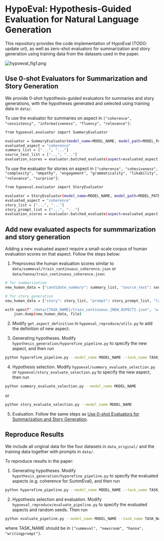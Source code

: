 # HypoEval: Hypothesis-Guided Evaluation for Natural Language Generation
This repository provides the code implementation of HypoEval (TODO: update url), as well as zero-shot evaluators for summarization and story generation using training data from the datasets used in the paper.

![hypoeval_fig1.png](https://github.com/itea1001/HypoEval/blob/main/hypoeval_fig1.png?raw=true)

## Use 0-shot Evaluators for Summarization and Story Generation

We provide 0-shot hypothesis-guided evaluators for summaries and story generations, with the hypotheses generated and selected using training data in `data/`.

To use the evaluator for summaries on aspect in `["coherence", "consistency", "informativeness", "fluency", "relevance"]`:

```bash
from hypoeval.evaluator import SummaryEvaluator

evaluator = SummaryEvaluator(model_name=MODEL_NAME, model_path=MODEL_PATH) # (optional) specify model path for local models
evaluated_aspect = "coherence"
summary_list = ["...", "..."]
source_text_list = ["...", "..."]
evaluation_scores = evaluator.batched_evaluate(aspect=evaluated_aspect, summaries=summary_list, source_texts=source_text_list)
```

To use the evaluator for stories on aspect in `["coherence", "cohesiveness", "complexity", "empathy", "engagement", "grammaticality", "likability", "relevance", "surprise"]`:

```bash
from hypoeval.evaluator import StoryEvaluator

evaluator = StoryEvaluator(model_name=MODEL_NAME, model_path=MODEL_PATH) # (optional) specify model path for local models
evaluated_aspect = "coherence"
story_list = ["...", "..."]
story_prompt_list = ["...", "..."]
evaluation_scores = evaluator.batched_evaluate(aspect=evaluated_aspect, stories=story_list, story_prompts=story_prompt_list)
```

## Add new evaluated aspects for summmarization and story generation

Adding a new evaluated aspect require a small-scale corpus of human evaluation scores on that aspect. Follow the steps below:

1. Preprocess the human evaluation scores similar to `data/summeval/train_continuous_coherence.json` or `data/hanna/train_continuous_coherence.json`:

```bash
# for summarization
new_human_data = {"candidate_summary": summary_list, "source_text": source_text_list, "label": human_score_list}

# for story generation
new_human_data = {"story": story_list, "prompt": story_prompt_list, "label": human_score_list}

with open(f"./data/{TASK_NAME}/train_continuous_{NEW_ASPECT}.json", 'w') as file:
    json.dump(new_human_data, file)
```

2. Modify `get_aspect_definition` in `hypoeval_reproduce/utils.py` to add the definition of new aspect.

3. Generating hypotheses. Modify `hypothesis_generation/hyporefine_pipeline.py` to specify the new aspect, and then run

```bash
python hyporefine_pipeline.py --model_name MODEL_NAME --task_name TASK_NAME
```

4. Hypothesis selection. Modify `hypoeval/summary_evaluate_selection.py` or `hypoeval/story_evaluate_selection.py` to specify the new aspect, then run

```bash
python summary_evaluate_selection.py --model_name MODEL_NAME
```

or

```bash
python story_evaluate_selection.py --model_name MODEL_NAME
```

5. Evaluation. Follow the same steps as [Use 0-shot Evaluators for Summarization and Story Generation](#use-0-shot-evaluators-for-summarization-and-story-generation).

## Reproduce Results

We include all original data for the four datasets in `data_original/` and the training data together with prompts in `data/`.

To reproduce results in the paper:

1. Generating hypotheses. Modify `hypothesis_generation/hyporefine_pipeline.py` to specify the evaluated aspects (e.g. coherence for SummEval), and then run

```bash
python hyporefine_pipeline.py --model_name MODEL_NAME --task_name TASK_NAME
```

2. Hypothesis selection and evaluation. Modify `hypoeval_reproduce/evaluate_pipeline.py` to specify the evaluated aspects and random seeds. Then run

```bash
python evaluate_pipeline.py --model_name MODEL_NAME --task_name TASK_NAME
```

where TASK_NAME should be in `["summeval", "newsroom", "hanna", "writingprompt"]`.